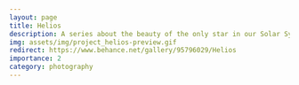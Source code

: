 ```yaml
---
layout: page
title: Helios
description: A series about the beauty of the only star in our Solar System, its colors, and the silhouette it reflects.
img: assets/img/project_helios-preview.gif
redirect: https://www.behance.net/gallery/95796029/Helios
importance: 2
category: photography
---
```

